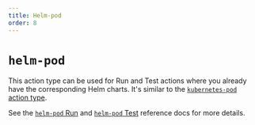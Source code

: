 ```yaml
---
title: Helm-pod
order: 8
---
```


# `helm-pod`

This action type can be used for Run and Test actions where you already have the corresponding Helm charts. It's similar to the
[`kubernetes-pod` action type](./kubernetes-pod.md).

See the [`helm-pod` Run](../../../reference/action-types/Run/helm-pod.md) and [`helm-pod` Test](../../../reference/action-types/Test/helm-pod.md) reference docs for more details.
